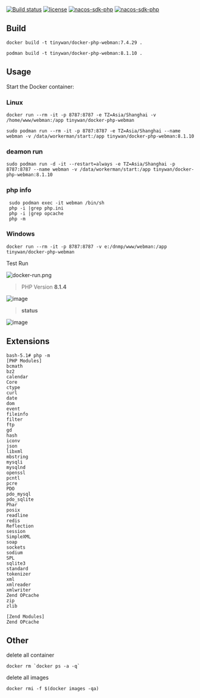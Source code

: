 [![Build status](https://github.com/Tinywan/docker-php-webman/workflows/Docker/badge.svg)]()
[![license](https://img.shields.io/github/license/Tinywan/docker-php-webman)]()
[![nacos-sdk-php](https://img.shields.io/github/last-commit/tinywan/docker-php-webman/main)]()
[![nacos-sdk-php](https://img.shields.io/github/v/tag/tinywan/docker-php-webman?color=ff69b4)]()

## Build

```
docker build -t tinywan/docker-php-webman:7.4.29 .
```

```
podman build -t tinywan/docker-php-webman:8.1.10 .
```

## Usage

Start the Docker container:

### Linux

```shell
docker run --rm -it -p 8787:8787 -e TZ=Asia/Shanghai -v /home/www/webman:/app tinywan/docker-php-webman
```

```shell
sudo podman run --rm -it -p 8787:8787 -e TZ=Asia/Shanghai --name webman -v /data/workerman/start:/app tinywan/docker-php-webman:8.1.10
```

### deamon run

```shell
sudo podman run -d -it --restart=always -e TZ=Asia/Shanghai -p 8787:8787 --name webman -v /data/workerman/start:/app tinywan/docker-php-webman:8.1.10
```

### php info

```shell
 sudo podman exec -it webman /bin/sh
 php -i |grep php.ini
 php -i |grep opcache
 php -m                                                                                                           
```

### Windows

```
docker run --rm -it -p 8787:8787 -v e:/dnmp/www/webman:/app tinywan/docker-php-webman
```

Test Run

![docker-run.png](./docker-run.png)

> PHP Version **8.1.4**

![image](https://user-images.githubusercontent.com/14959876/159652489-7df26dcb-b5e7-4f31-be96-3ecb63f3f7c5.png)

> **status**

![image](https://user-images.githubusercontent.com/14959876/159652735-86540cab-33c3-4b75-a0b7-41071300ee75.png)

## Extensions

```
bash-5.1# php -m
[PHP Modules]
bcmath       
bz2
calendar     
Core
ctype        
curl
date
dom
event        
fileinfo     
filter       
ftp
gd
hash
iconv        
json
libxml       
mbstring     
mysqli       
mysqlnd      
openssl      
pcntl        
pcre
PDO
pdo_mysql    
pdo_sqlite   
Phar
posix        
readline     
redis        
Reflection   
session      
SimpleXML    
soap
sockets      
sodium       
SPL
sqlite3      
standard     
tokenizer
xml
xmlreader
xmlwriter
Zend OPcache
zip
zlib

[Zend Modules]
Zend OPcache
```

## Other

delete all container

```
docker rm `docker ps -a -q`
```

delete all images

```
docker rmi -f $(docker images -qa)
```
